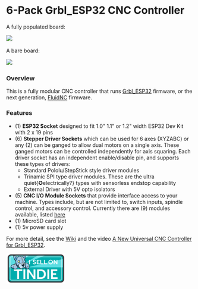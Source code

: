 
# 6-Pack Grbl_ESP32 CNC Controller

A fully populated board:

<img src="http://www.buildlog.net/blog/wp-content/uploads/2020/07/20200711_120633.jpg" width="600">

A bare board:

<img src="http://www.buildlog.net/blog/wp-content/uploads/2020/07/20200711_120737.jpg" width="600">

### Overview

This is a fully modular CNC controller that runs [Grbl_ESP32](https://github.com/bdring/Grbl_Esp32 "Grbl_Esp32 at github.com") firmware, or the next generation, [FluidNC](https://github.com/bdring/FluidNC "FluidNC at github.com") firmware.

### Features

- (1) **ESP32 Socket** designed to fit 1.0" 1.1" or 1.2" width ESP32 Dev Kit with 2 x 19 pins
- (6) **Stepper Driver Sockets** which can be used for 6 axes (XYZABC) or any (2) can be ganged to allow dual motors on a single axis. These ganged motors can be controlled independently for axis squaring. Each driver socket has an independent enable/disable pin, and supports these types of drivers:
  - Standard Pololu/StepStick style driver modules
  - Trinamic SPI type driver modules. These are the ultra quiet{✪electrically?} types with sensorless endstop capability
  - External Driver with 5V opto isolators
- (5) **CNC I/O Module Sockets** that provide interface access to your machine. Types include, but are not limited to, switch inputs, spindle control, and accessory control. Currently there are (9) modules available, listed [here](https://github.com/Longus/6-Pack_CNC_Controller/wiki/CNC-I-O-Module-List/ "CNC-I-O-Module-List")
- (1) MicroSD card slot
- (1) 5v power supply

For more detail, see the [Wiki](https://github.com/Longus/6-Pack_CNC_Controller/wiki) and the video [A New Universal CNC Controller for Grbl_ESP32](https://www.youtube.com/watch?v=IMwXUbWLic0).

[<img src="https://github.com/bdring/TMC2209_4x_DK/blob/main/images/tindie-logo.png" width="160">](https://www.tindie.com/products/33366583/6-pack-universal-cnc-controller/)
